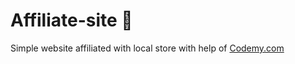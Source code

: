 # Affiliate-site :money_mouth_face:                                                                                                                                       
Simple website affiliated with local store
 with help of <a href="http://johnelder.com/">Codemy.com</a>
